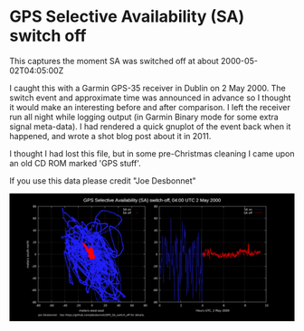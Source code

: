 # GPS Selective Availability (SA) switch off

This captures the moment SA was switched off at about 2000-05-02T04:05:00Z

I caught this with a Garmin GPS-35 receiver in Dublin on 2 May 2000. The 
switch event and approximate time was announced in advance so I thought it would make an interesting
before and after comparison. I left the receiver run all night while logging
output (in Garmin Binary mode for some extra signal meta-data). I had rendered a quick gnuplot of the 
event back when it happened, and wrote a shot blog post about it 
in 2011.

I thought I had lost this file, but in some pre-Christmas cleaning I came upon
an old CD ROM marked 'GPS stuff'. 

If you use this data please credit "Joe Desbonnet"

![GPS Selective Availability switch off event](./sa_off.png)


